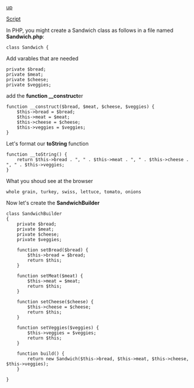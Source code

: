 [up](../README.md)

[Script](script/page01.md)

In PHP, you might create a Sandwich class as follows in a file named **Sandwich.php**:

```
class Sandwich {
```
Add varables that are needed

```
private $bread;
private $meat;
private $cheese;
private $veggies;
```
add the **function __construct**er

```
function __construct($bread, $meat, $cheese, $veggies) {
    $this->bread = $bread;
    $this->meat = $meat;
    $this->cheese = $cheese;
    $this->veggies = $veggies;
}
```

Let's format our **toString** function

```
function __toString() {
    return $this->bread . ", " . $this->meat . ", " . $this->cheese . ", " . $this->veggies;
}
```

What you shoud see at the browser

```
whole grain, turkey, swiss, lettuce, tomato, onions
```


Now let's create the **SandwichBuilder**

```
class SandwichBuilder
{
    private $bread;
    private $meat;
    private $cheese;
    private $veggies;

    function setBread($bread) {
        $this->bread = $bread;
        return $this;
    }

    function setMeat($meat) {
        $this->meat = $meat;
        return $this;
    }

    function setCheese($cheese) {
        $this->cheese = $cheese;
        return $this;
    }

    function setVeggies($veggies) {
        $this->veggies = $veggies;
        return $this;
    }

    function build() {
        return new Sandwich($this->bread, $this->meat, $this->cheese, $this->veggies);
    }

}
```

